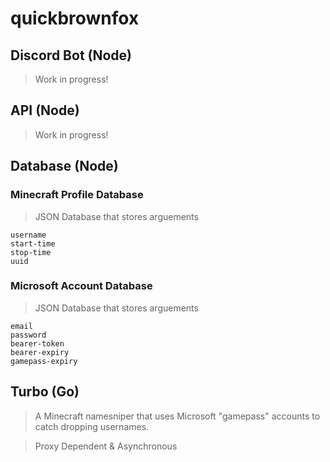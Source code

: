 # quickbrownfox

## Discord Bot (Node)
> Work in progress!

## API (Node)
> Work in progress!

## Database (Node)

### Minecraft Profile Database
> JSON Database that stores arguements

    username
    start-time
    stop-time
    uuid

### Microsoft Account Database
> JSON Database that stores arguements

    email
    password
    bearer-token
    bearer-expiry
    gamepass-expiry

## Turbo (Go)
>A Minecraft namesniper that uses Microsoft "gamepass" accounts to catch dropping usernames.

>Proxy Dependent & Asynchronous

